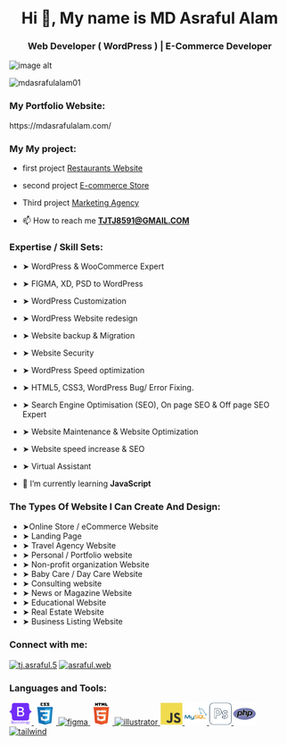 <h1 align="center">Hi 👋, My name is MD Asraful Alam</h1>
<h3 align="center">Web Developer ( WordPress ) | E-Commerce Developer</h3>

![image alt](https://media.licdn.com/dms/image/v2/D5616AQGZtsJV5aLDQQ/profile-displaybackgroundimage-shrink_350_1400/B56ZgFgHUgHIAY-/0/1752438962370?e=1758153600&v=beta&t=dmkdRj32I_e0iNrXFtiElSKVLFjrzOGleQOV7LqQccM)

<p align="left"> <img src="https://komarev.com/ghpvc/?username=mdasrafulalam01&label=Profile%20views&color=0e75b6&style=flat" alt="mdasrafulalam01" /> </p>

<h3 align="left">My Portfolio Website:</h3>
https://mdasrafulalam.com/

<h3 align="left">My My project:</h3>

- first project [Restaurants Website](https://dreambook.mdasrafulalam.com/)

- second project [E-commerce Store](https://freshgrocery.mdasrafulalam.com/)

- Third project [Marketing Agency](https://adliora.mdasrafulalam.com/)

- 📫 How to reach me **TJTJ8591@GMAIL.COM**

<h3 align="left">Expertise / Skill Sets:</h3>

- ➤ WordPress & WooCommerce Expert
- ➤ FIGMA, XD, PSD to WordPress
- ➤ WordPress Customization
- ➤ WordPress Website redesign
- ➤ Website backup & Migration
- ➤ Website Security
- ➤ WordPress Speed optimization
- ➤ HTML5, CSS3,  WordPress Bug/ Error Fixing.
- ➤ Search Engine Optimisation (SEO), On page SEO & Off page SEO Expert
- ➤ Website Maintenance & Website Optimization
- ➤ Website speed increase & SEO
- ➤ Virtual Assistant

- 🌱 I’m currently learning **JavaScript**

<h3 align="left">The Types Of Website I Can Create And Design:</h3>

- ➤Online Store / eCommerce Website
- ➤ Landing Page
- ➤ Travel Agency Website
- ➤ Personal / Portfolio website
- ➤ Non-profit organization Website
- ➤ Baby Care / Day Care Website
- ➤ Consulting website
- ➤ News or Magazine Website
- ➤ Educational Website
- ➤ Real Estate Website
- ➤ Business Listing Website

<h3 align="left">Connect with me:</h3>
<p align="left">
<a href="https://fb.com/tj.asraful.5" target="blank"><img align="center" src="https://raw.githubusercontent.com/rahuldkjain/github-profile-readme-generator/master/src/images/icons/Social/facebook.svg" alt="tj.asraful.5" height="45" width="55" /></a>
<a href="https://instagram.com/asraful.web" target="blank"><img align="center" src="https://raw.githubusercontent.com/rahuldkjain/github-profile-readme-generator/master/src/images/icons/Social/instagram.svg" alt="asraful.web" height="45" width="55" /></a>
</p>

<h3 align="left">Languages and Tools:</h3>
<p align="left"> <a href="https://getbootstrap.com" target="_blank" rel="noreferrer"> <img src="https://raw.githubusercontent.com/devicons/devicon/master/icons/bootstrap/bootstrap-plain-wordmark.svg" alt="bootstrap" width="40" height="40"/> </a> <a href="https://www.w3schools.com/css/" target="_blank" rel="noreferrer"> <img src="https://raw.githubusercontent.com/devicons/devicon/master/icons/css3/css3-original-wordmark.svg" alt="css3" width="40" height="40"/> </a> <a href="https://www.figma.com/" target="_blank" rel="noreferrer"> <img src="https://www.vectorlogo.zone/logos/figma/figma-icon.svg" alt="figma" width="40" height="40"/> </a> <a href="https://www.w3.org/html/" target="_blank" rel="noreferrer"> <img src="https://raw.githubusercontent.com/devicons/devicon/master/icons/html5/html5-original-wordmark.svg" alt="html5" width="40" height="40"/> </a> <a href="https://www.adobe.com/in/products/illustrator.html" target="_blank" rel="noreferrer"> <img src="https://www.vectorlogo.zone/logos/adobe_illustrator/adobe_illustrator-icon.svg" alt="illustrator" width="40" height="40"/> </a> <a href="https://developer.mozilla.org/en-US/docs/Web/JavaScript" target="_blank" rel="noreferrer"> <img src="https://raw.githubusercontent.com/devicons/devicon/master/icons/javascript/javascript-original.svg" alt="javascript" width="40" height="40"/> </a> <a href="https://www.mysql.com/" target="_blank" rel="noreferrer"> <img src="https://raw.githubusercontent.com/devicons/devicon/master/icons/mysql/mysql-original-wordmark.svg" alt="mysql" width="40" height="40"/> </a> <a href="https://www.photoshop.com/en" target="_blank" rel="noreferrer"> <img src="https://raw.githubusercontent.com/devicons/devicon/master/icons/photoshop/photoshop-line.svg" alt="photoshop" width="40" height="40"/> </a> <a href="https://www.php.net" target="_blank" rel="noreferrer"> <img src="https://raw.githubusercontent.com/devicons/devicon/master/icons/php/php-original.svg" alt="php" width="40" height="40"/> </a> <a href="https://tailwindcss.com/" target="_blank" rel="noreferrer"> <img src="https://www.vectorlogo.zone/logos/tailwindcss/tailwindcss-icon.svg" alt="tailwind" width="40" height="40"/> </a> </p>


